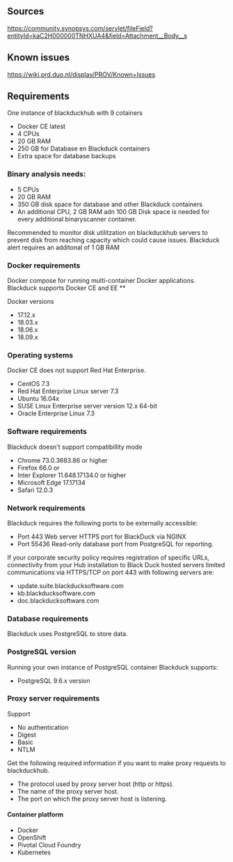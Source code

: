## Sources

https://community.synopsys.com/servlet/fileField?entityId=kaC2H000000TNHXUA4&field=Attachment__Body__s

## Known issues

https://wiki.prd.duo.nl/display/PROV/Known+Issues

## Requirements

One instance of blackduckhub with 9 cotainers 

- Docker CE latest
- 4 CPUs
- 20 GB RAM
- 250 GB for Database en Blackduck containers
- Extra space for database backups

### Binary analysis needs:

- 5 CPUs 
- 20 GB RAM
- 350 GB disk space for database and other Blackduck containers
- An additional CPU, 2 GB RAM adn 100 GB Disk space is needed for every additional binaryscanner container.

Recommended to monitor disk utilitzation on blackduckhub servers to prevent disk from reaching capacity which could cause issues.
Blackduck alert requires an additonal of 1 GB RAM



### Docker requirements
Docker compose for running multi-container Docker applications.
Blackduck supports Docker CE and EE **

Docker versions
- 17.12.x
- 18.03.x
- 18.06.x
- 18.09.x


### Operating systems

Docker CE does not support Red Hat Enterprise.

- CentOS 7.3
- Red Hat Enterprise Linux server 7.3
- Ubuntu 16.04x
- SUSE Linux Enterprise server version 12.x 64-bit
- Oracle Enterprise Linux 7.3

### Software requirements

Blackduck doesn't support compatibillity mode

- Chrome 73.0.3683.86 or higher
- Firefox 66.0 or
- Inter Explorer 11.648.17134.0 or higher
- Microsoft Edge 17.17134
- Safari 12.0.3

### Network requirements

Blackduck requires the following ports to be externally accessible:

- Port 443 Web server HTTPS port for BlackDuck via NGINX
- Port 55436 Read-only database port from PostgreSQL for reporting.
  
If your corporate security policy requires registration of specific URLs, connectivity from your Hub installation to Black Duck hosted servers limited communications via HTTPS/TCP on port 443 with following servers are:

- update.suite.blackducksoftware.com
- kb.blackducksoftware.com
- doc.blackducksoftware.com

### Database requirements

Blackduck uses PostgreSQL to store data.


### PostgreSQL version

Running your own instance of PostgreSQL container Blackduck supports:

  - PostgreSQL 9.6.x version

### Proxy server requirements

Support

- No authentication
- Digest
- Basic
- NTLM

Get the following required information if you want to make proxy requests to blackduckhub.

- The protocol used by proxy server host (http or https).
- The name of the proxy server host.
- The port on which the proxy server host is listening.

#### Container platform

- Docker
- OpenShift
- Pivotal Cloud Foundry
- Kubernetes
